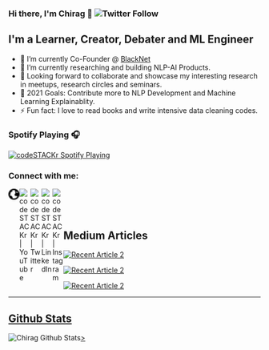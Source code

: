 ### Hi there, I'm Chirag 👋 ![Twitter Follow](https://img.shields.io/twitter/follow/csblacknet?color=%20blue&label=Awesome%20Tweets)

## I'm a Learner, Creator, Debater and ML Engineer

- 🔭 I’m currently Co-Founder @ [BlackNet](www.blacknet.co)
- 🌱 I’m currently researching and building NLP-AI Products.
- 👯 Looking forward to collaborate and showcase my interesting research in meetups, research circles and seminars.
- 🥅 2021 Goals: Contribute more to NLP Development and Machine Learning Explainablity.
- ⚡ Fun fact: I love to read books and write intensive data cleaning codes.

### Spotify Playing 🎧
[<img src="https://now-playing-codestackr.vercel.app/api/spotify-playing" alt="codeSTACKr Spotify Playing" width="350" />](https://open.spotify.com/user/swyqyimdc12jajde4vpwd2x1b)

### Connect with me:

[<img align="left" alt="codeSTACKr.com" width="22px" src="https://raw.githubusercontent.com/iconic/open-iconic/master/svg/globe.svg" />][website]
[<img align="left" alt="codeSTACKr | YouTube" width="22px" src="https://cdn.jsdelivr.net/npm/simple-icons@v3/icons/youtube.svg" />][youtube]
[<img align="left" alt="codeSTACKr | Twitter" width="22px" src="https://cdn.jsdelivr.net/npm/simple-icons@v3/icons/twitter.svg" />][twitter]
[<img align="left" alt="codeSTACKr | LinkedIn" width="22px" src="https://cdn.jsdelivr.net/npm/simple-icons@v3/icons/linkedin.svg" />][linkedin]
[<img align="left" alt="codeSTACKr | Instagram" width="22px" src="https://cdn.jsdelivr.net/npm/simple-icons@v3/icons/instagram.svg" />][instagram]

<br />
<br />
<br />

## Medium Articles

<a target="_blank" href="https://github-readme-medium-recent-article.vercel.app/medium/@iamchiragsharma/2"><img src="https://github-readme-medium-recent-article.vercel.app/medium/@iamchiragsharma/2" alt="Recent Article 2">

<a target="_blank" href="https://github-readme-medium-recent-article.vercel.app/medium/@iamchiragsharma/3"><img src="https://github-readme-medium-recent-article.vercel.app/medium/@iamchiragsharma/3" alt="Recent Article 2">

<a target="_blank" href="4"><img src="https://github-readme-medium-recent-article.vercel.app/medium/@iamchiragsharma/4" alt="Recent Article 2">

---

## Github Stats

<img align='left' alt='Chirag Github Stats' src='https://github-readme-stats.vercel.app/api?username=iamchiragsharma&count_private=true&show_icons=True&theme=radical' />>


[website]: https://blacknet.co
[twitter]: https://twitter.com/csblacknet
[youtube]: https://youtube.com/codeSTACKr
[instagram]: https://instagram.com/csblacknet
[linkedin]: https://linkedin.com/in/iamchiragsharma

